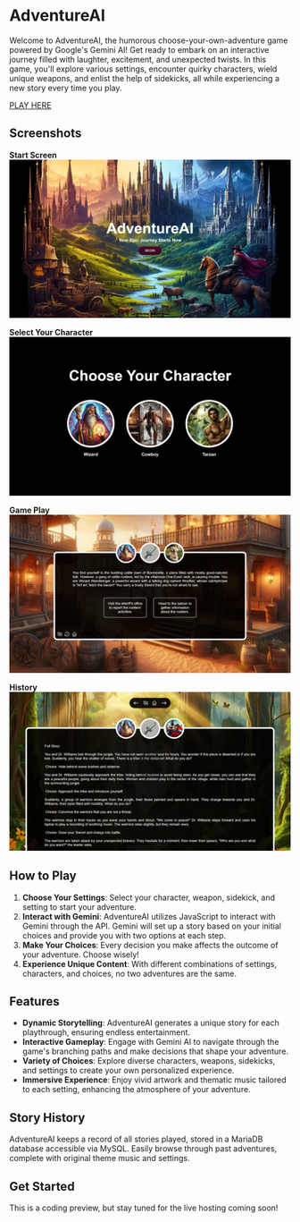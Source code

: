 # AdventureAI

Welcome to AdventureAI, the humorous choose-your-own-adventure game powered by Google's Gemini AI! Get ready to embark on an interactive journey filled with laughter, excitement, and unexpected twists. In this game, you'll explore various settings, encounter quirky characters, wield unique weapons, and enlist the help of sidekicks, all while experiencing a new story every time you play.

<a href="https://adventureai.duckdns.org" target="_blank">PLAY HERE</a>


## Screenshots

**Start Screen**
   ![Start Screen](./Screenshots/1.png)

**Select Your Character**
   ![Select Your Character](./Screenshots/2.png)

**Game Play**
   ![Game Play](./Screenshots/3.png)

**History**
   ![History](./Screenshots/4.png)


## How to Play

1. **Choose Your Settings**: Select your character, weapon, sidekick, and setting to start your adventure.
2. **Interact with Gemini**: AdventureAI utilizes JavaScript to interact with Gemini through the API. Gemini will set up a story based on your initial choices and provide you with two options at each step.
3. **Make Your Choices**: Every decision you make affects the outcome of your adventure. Choose wisely!
4. **Experience Unique Content**: With different combinations of settings, characters, and choices, no two adventures are the same.

## Features

- **Dynamic Storytelling**: AdventureAI generates a unique story for each playthrough, ensuring endless entertainment.
- **Interactive Gameplay**: Engage with Gemini AI to navigate through the game's branching paths and make decisions that shape your adventure.
- **Variety of Choices**: Explore diverse characters, weapons, sidekicks, and settings to create your own personalized experience.
- **Immersive Experience**: Enjoy vivid artwork and thematic music tailored to each setting, enhancing the atmosphere of your adventure.

## Story History

AdventureAI keeps a record of all stories played, stored in a MariaDB database accessible via MySQL. Easily browse through past adventures, complete with original theme music and settings.


## Get Started

This is a coding preview, but stay tuned for the live hosting coming soon!

